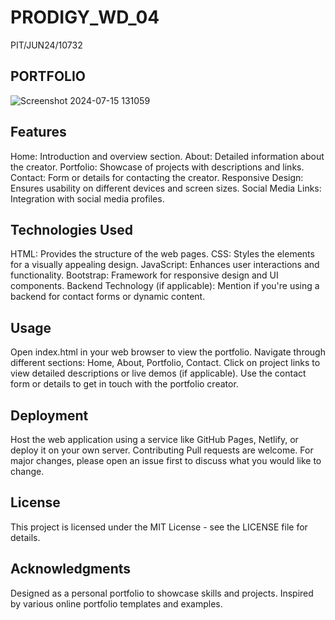# PRODIGY_WD_04
PIT/JUN24/10732
## PORTFOLIO
![Screenshot 2024-07-15 131059](https://github.com/user-attachments/assets/193f61b5-874b-4ece-9b2a-a6ed1f9ac1db)
## Features
Home: Introduction and overview section.
About: Detailed information about the creator.
Portfolio: Showcase of projects with descriptions and links.
Contact: Form or details for contacting the creator.
Responsive Design: Ensures usability on different devices and screen sizes.
Social Media Links: Integration with social media profiles.
## Technologies Used
HTML: Provides the structure of the web pages.
CSS: Styles the elements for a visually appealing design.
JavaScript: Enhances user interactions and functionality.
Bootstrap: Framework for responsive design and UI components.
Backend Technology (if applicable): Mention if you're using a backend for contact forms or dynamic content.

## Usage
Open index.html in your web browser to view the portfolio.
Navigate through different sections: Home, About, Portfolio, Contact.
Click on project links to view detailed descriptions or live demos (if applicable).
Use the contact form or details to get in touch with the portfolio creator.
## Deployment
Host the web application using a service like GitHub Pages, Netlify, or deploy it on your own server.
Contributing
Pull requests are welcome. For major changes, please open an issue first to discuss what you would like to change.

## License
This project is licensed under the MIT License - see the LICENSE file for details.

## Acknowledgments
Designed as a personal portfolio to showcase skills and projects.
Inspired by various online portfolio templates and examples.
